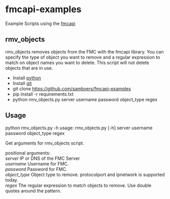 # fmcapi-examples
Example Scripts using the [fmcapi](https://github.com/daxm/fmcapi)

## rmv_objects
rmv_objects removes objects from the FMC with the fmcapi library. You can specify the type of object you want to remove and a regular expression to match on object names you want to delete. This script will not delete objects that are in use.

- Install [python](python.org)
- Install [git](https://git-scm.com/downloads)
- git clone https://github.com/sambyers/fmcapi-examples
- pip install -r requirements.txt
- python rmv_objects.py server username password object_type regex

## Usage

python rmv_objects.py -h
usage: rmv_objects.py [-h] server username password object_type regex

Get arguments for rmv_objects script.

positional arguments:  
  _server_       IP or DNS of the FMC Server  
  _username_     Username for FMC.  
  _password_     Password for FMC.  
  _object_type_  Object type to remove. protocolport and ipnetwork is supported
               today.  
  _regex_        The regular expression to match objects to remove. Use double
               quotes around the pattern.  
